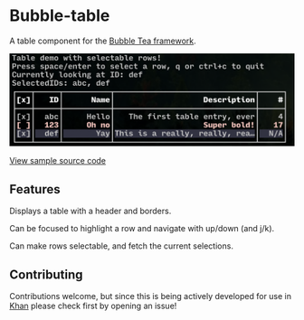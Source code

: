 # Bubble-table

A table component for the [Bubble Tea framework](https://github.com/charmbracelet/bubbletea).

![Table](sample.png)

[View sample source code](./examples/features/main.go)

## Features

Displays a table with a header and borders.

Can be focused to highlight a row and navigate with up/down (and j/k).

Can make rows selectable, and fetch the current selections.

## Contributing

Contributions welcome, but since this is being actively developed for use in
[Khan](https://github.com/evertras/khan) please check first by opening an issue!

